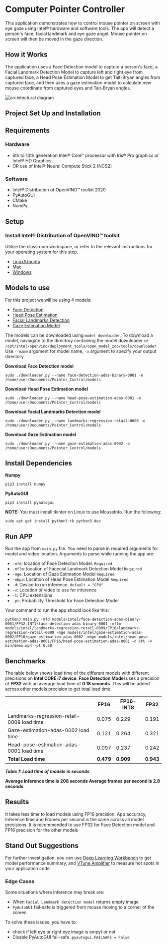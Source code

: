 # Computer Pointer Controller

This application demonstrates how to control mouse pointer on screen with eye gaze using Intel® hardware and software tools. The app will detect a person's face, facial landmark and eye gaze angel. Mouse pointer on screen will then be moved in the gaze direction.

## How it Works

The application uses a Face Detection model to capture a person's face, a Facial Landmark Detection Model to capture left and right eye from captured face, a Head Pose Estimation Model to get Tait-Bryan angles from captured face, and then uses a gaze estimation model to calculate new mouse coordinate from captured eyes and Tait-Bryan angles.

![architectural diagram](./images/arch_diagram.png)

## Project Set Up and Installation

## Requirements

### Hardware

* 6th to 10th generation Intel® Core™ processor with Iris® Pro graphics or Intel® HD Graphics.
* OR use of Intel® Neural Compute Stick 2 (NCS2)

### Software

*   Intel® Distribution of OpenVINO™ toolkit 2020
*   PyAutoGUI
*   CMake
*   NumPy
  
        
## Setup

### Install Intel® Distribution of OpenVINO™ toolkit

Utilize the classroom workspace, or refer to the relevant instructions for your operating system for this step.

- [Linux/Ubuntu](./linux-setup.md)
- [Mac](./mac-setup.md)
- [Windows](./windows-setup.md)

## Models to use

For this project we will be using 4 models: 

* [Face Detection](https://docs.openvinotoolkit.org/latest/_models_intel_face_detection_adas_binary_0001_description_face_detection_adas_binary_0001.html)
* [Head Pose Estimation](https://docs.openvinotoolkit.org/latest/_models_intel_head_pose_estimation_adas_0001_description_head_pose_estimation_adas_0001.html)
* [Facial Landmarks Detection](https://docs.openvinotoolkit.org/latest/_models_intel_landmarks_regression_retail_0009_description_landmarks_regression_retail_0009.html)
* [Gaze Estimation Model](https://docs.openvinotoolkit.org/latest/_models_intel_gaze_estimation_adas_0002_description_gaze_estimation_adas_0002.html)

The models can be downloaded using `model downloader`. To download a model, naviagate to the directory containing the model downloader 
`cd /opt/intel/openvino/deployment_tools/open_model_zoo/tools/downloader` . 
Use `--name` argument for model name, `-o` argument to specify your output directory

**Download Face Detection model**

    sudo ./downloader.py --name face-detection-adas-binary-0001 -o /home/user/Documents/Pointer_Control/models

**Download Head Pose Estimation model**

    sudo ./downloader.py --name head-pose-estimation-adas-0001 -o /home/user/Documents/Pointer_Control/models

**Download Facial Landmarks Detection model**

    sudo ./downloader.py --name landmarks-regression-retail-0009 -o /home/user/Documents/Pointer_Control/models
    
**Download Gaze Estimation model**

    sudo ./downloader.py --name gaze-estimation-adas-0002 -o /home/user/Documents/Pointer_Control/models

## Install Dependencies
**Numpy**

    pip3 install numpy

**PyAutoGUI**

    pip3 install pyautogui

**NOTE:** You must install tkinter on Linux to use MouseInfo. Run the following:

    sudo apt-get install python3-tk python3-dev



## Run APP
Run the app from `main.py` file. 
You need to parse in required arguments for model and video location. 
Arguments to parse while running the app are:

* `-mfd`: location of Face Detection Model. `Required`
* `-mflm`: location of Facecial Landmark Detection Model `Required`
* `-mge`: Location of Gaze Estimation Model `Required`
* `-mhpe`: Location of Head Pose Estimation Model `Required`
* `-d`: Device to run inference. `default = "CPU"`
* `-v`: Location of video to use for inference 
* `-l`: CPU extensions
* `-pt`: Probability Threshold for Face Detection Model

Your command to run the app should look like this:

    python3 main.py -mfd models/intel/face-detection-adas-binary-0001/FP32-INT1/face-detection-adas-binary-0001 -mflm models/intel/landmarks-regression-retail-0009/FP16/landmarks-regression-retail-0009 -mge models/intel/gaze-estimation-adas-0002/FP16/gaze-estimation-adas-0002 -mhpe models/intel/head-pose-estimation-adas-0001/FP16/head-pose-estimation-adas-0001 -d CPU -v bin/demo.mp4 -pt 0.60


## Benchmarks
The table below shows load time of the different models with different precisions on **Intel CORE i7 device**. **Face Detection Model** uses a precision of **FP32** with an average load time of **0.18 seconds**. This will be added across other models precision to get total load time.

| | FP16 | FP16-INT8 | FP32 |
|------| ------ | ------ | ------ |
|Landmarks-regression-retail-0009 load time| 0.075 | 0.229 | 0.191 |
|Gaze-estimation-adas-0002 load time| 0.121 | 0.264 | 0.321 |
|Head-pose-estimation-adas-0001 load time | 0.097 | 0.237 | 0.242 |
|**Total Load time**| **0.479** | **0.909** | **0.943** |

***Table 1: Load time of models in seconds***

**Average Inference time is 208 seconds 
Average frames per second is 2.8 seconds**

## Results
It takes less time to load models using FP16 precision. App accuracy, Inference time and Frames per second is the same across all model precisions. It is recommended to use FP32 for Face Detection model and FP16 precision for the other models

## Stand Out Suggestions
For further investigation, you can use [Deep Learning Workbench](https://docs.openvinotoolkit.org/latest/_docs_Workbench_DG_Install_from_Package.html) to get model performance summary, and [VTune Amplifier](https://software.intel.com/content/www/us/en/develop/tools/vtune-profiler.html) to measure hot spots in your application code

### Edge Cases
Some situations where inference may break are:
* When `Facial Landmark detection model` returns empty image 
* `PyAutoGUI` fail-safe is triggered from mouse moving to a corner of the screen

To solve these issues, you have to: 
* check if left eye or right eye image is empyt or not
* Disable PyAutoGUI fail-safe. `pyautogui.FAILSAFE = False`
